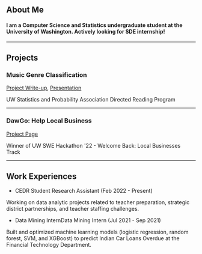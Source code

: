 ## About Me

#### I am a Computer Science and Statistics undergraduate student at the University of Washington. Actively looking for SDE internship!
---

## Projects

### Music Genre Classification
[Project Write-up](https://spa-drp.github.io/writeups/aut2021/writeups/yitong.pdf), [Presentation](https://spa-drp.github.io/writeups/aut2021/slides/yitong.pdf)

UW Statistics and Probability Association Directed Reading Program

---
### DawGo: Help Local Business
[Project Page](https://devpost.com/software/dawgo-help-local-bussiness#updates)

Winner of UW SWE Hackathon '22 - Welcome Back: Local Businesses Track


---

## Work Experiences

- CEDR Student Research Assistant (Feb 2022 - Present)

Working on data analytic projects related to teacher preparation, strategic district partnerships, and teacher staffing challenges.

- Data Mining InternData Mining Intern (Jul 2021 - Sep 2021)

Built and optimized machine learning models (logistic regression, random forest, SVM, and XGBoost) to predict Indian Car Loans Overdue at the Financial Technology Department.

<!-- - [Project 3 Title](http://example.com/)
- [Project 4 Title](http://example.com/)
- [Project 5 Title](http://example.com/) -->

